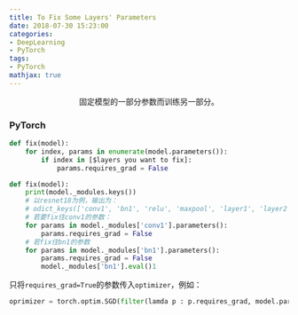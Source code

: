 ```yaml
---
title: To Fix Some Layers' Parameters
date: 2018-07-30 15:23:00
categories:
- DeepLearning
- PyTorch
tags:
- PyTorch
mathjax: true
---
```


<center>固定模型的一部分参数而训练另一部分。</center>

<!-- more -->

### PyTorch

```python
def fix(model):
    for index, params in enumerate(model.parameters()):
        if index in [$layers you want to fix]:
            params.requires_grad = False
```

```python
def fix(model):
    print(model._modules.keys())
    # 以resnet18为例，输出为：
    # odict_keys(['conv1', 'bn1', 'relu', 'maxpool', 'layer1', 'layer2', 'layer3', 'layer4', 'avgpool', 'fc'])
    # 若要fix住conv1的参数：
    for params in model._modules['conv1'].parameters():
        params.requires_grad = False
    # 若fix住bn1的参数
    for params in model._modules['bn1'].parameters():
        params.requires_grad = False
        model._modules['bn1'].eval()1
```



只将`requires_grad=True`的参数传入`optimizer`，例如：

```python
oprimizer = torch.optim.SGD(filter(lamda p : p.requires_grad, model.parameters()), lr=1e-3, momentum=0.9)
```

